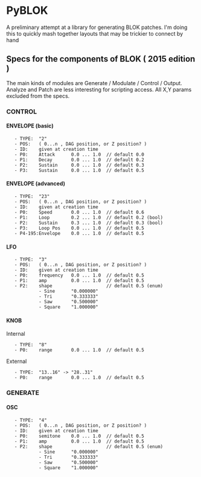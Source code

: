 # PyBLOK

A preliminary attempt at a library for generating BLOK patches. I'm doing this to quickly mash together layouts that may be trickier to connect by hand

## Specs for the components of BLOK ( 2015 edition )

The main kinds of modules are Generate / Modulate / Control / Output. Analyze and Patch are less interesting for scripting access. All X,Y params excluded from the specs.

### CONTROL

#### ENVELOPE (basic)

```
   - TYPE:  "2"
   - POS:   ( 0...n , DAG position, or Z position? )     
   - ID:    given at creation time
   - P0:    Attack      0.0 ... 1.0  // default 0.0
   - P1:    Decay       0.0 ... 1.0  // default 0.2
   - P2:    Sustain     0.0 ... 1.0  // default 0.3
   - P3:    Sustain     0.0 ... 1.0  // default 0.5
```

#### ENVELOPE (advanced)

```
   - TYPE:  "23"
   - POS:   ( 0...n , DAG position, or Z position? )     
   - ID:    given at creation time
   - P0:    Speed       0.0 ... 1.0  // default 0.6
   - P1:    Loop        0.2 ... 1.0  // default 0.2 (bool)
   - P2:    Sustain     0.3 ... 1.0  // default 0.3 (bool)
   - P3:    Loop Pos    0.0 ... 1.0  // default 0.5
   - P4-195:Envelope    0.0 ... 1.0  // default 0.5
```

#### LFO

```
   - TYPE:  "3"
   - POS:   ( 0...n , DAG position, or Z position? )     
   - ID:    given at creation time
   - P0:    frequency   0.0 ... 1.0  // default 0.5
   - P1:    amp         0.0 ... 1.0  // default 0.5
   - P2:    shape                    // default 0.5 (enum)
            - Sine      "0.000000"
            - Tri       "0.333333"
            - Saw       "0.500000"
            - Square    "1.000000"
```

#### KNOB

Internal

```
   - TYPE:  "8"
   - P0:    range       0.0 ... 1.0  // default 0.5
```
External

```
   - TYPE:  "13..16" -> "28..31"
   - P0:    range       0.0 ... 1.0  // default 0.5
```

### GENERATE 

#### OSC
```
   - TYPE:  "4"
   - POS:   ( 0...n , DAG position, or Z position? )     
   - ID:    given at creation time
   - P0:    semitone    0.0 ... 1.0  // default 0.5
   - P1:    amp         0.0 ... 1.0  // default 0.5
   - P2:    shape                    // default 0.5 (enum)
            - Sine      "0.000000"
            - Tri       "0.333333"
            - Saw       "0.500000"
            - Square    "1.000000"
```

